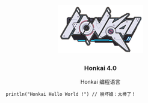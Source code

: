 <div align="center">
<a href="#">
<h1><img src="Honkai.png" alt="Logo" height="128"></h1>
</a>

### Honkai 4.0
  
Honkai 编程语言

</div>



```Honkai
println("Honkai Hello World !") // 崩坏娘：太棒了！
```
